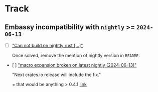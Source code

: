 # Track

## Embassy incompatibility with `nightly` >= `2024-06-13`

- [ ] ["Can not build on nightly rust [...]"](https://github.com/ch32-rs/ch32-hal/issues/29)

	Once solved, remove the mention of nightly version in `README`.
	
- [ ] ["macro expansion broken on latest nightly (2024-06-13)"](https://github.com/ch32-rs/ch32-hal/issues/29)

	"Next crates.io release will include the fix."
	
	= that would be anything > 0.4.1 [link](https://crates.io/crates/embassy-executor-macros)
	
	